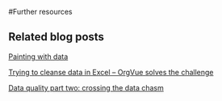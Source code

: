 #Further resources

## Related blog posts

[Painting with data](http://blog.orgvue.com/painting-with-data/
)

[Trying to cleanse data in Excel – OrgVue solves the challenge](http://blog.orgvue.com/trying-to-cleanse-data-in-excel-orgvue-solves-the-challenge/)

[Data quality part two: crossing the data chasm](
http://blog.orgvue.com/data-quality-part-two-crossing-data-chasm/
)


